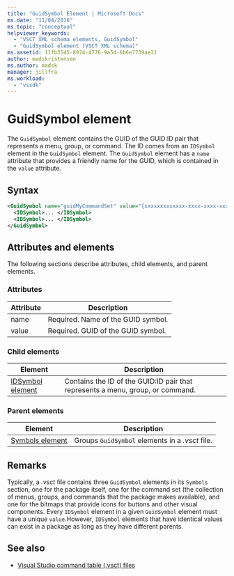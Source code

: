```yaml
---
title: "GuidSymbol Element | Microsoft Docs"
ms.date: "11/04/2016"
ms.topic: "conceptual"
helpviewer_keywords:
  - "VSCT XML schema elements, GuidSymbol"
  - "GuidSymbol element (VSCT XML schema)"
ms.assetid: 11fb3545-8974-4776-9a54-6b6e7739ae31
author: madskristensen
ms.author: madsk
manager: jillfra
ms.workload:
  - "vssdk"
---
```

# GuidSymbol element
The `GuidSymbol` element contains the GUID of the GUID:ID pair that represents a menu, group, or command. The ID comes from an `IDSymbol` element in the `GuidSymbol` element. The `GuidSymbol` element has a `name` attribute that provides a friendly name for the GUID, which is contained in the `value` attribute.

## Syntax

```xml
<GuidSymbol name="guidMyCommandSet" value="{xxxxxxxxxxxxx-xxxx-xxxx-xxxxxxxxxxxx}">
  <IDSymbol>... </IDSymbol>
  <IDSymbol>... </IDSymbol>
</GuidSymbol>
```

## Attributes and elements
 The following sections describe attributes, child elements, and parent elements.

### Attributes

|Attribute|Description|
|---------------|-----------------|
|name|Required. Name of the GUID symbol.|
|value|Required. GUID of the GUID symbol.|

### Child elements

|Element|Description|
|-------------|-----------------|
|[IDSymbol element](../extensibility/idsymbol-element.md)|Contains the ID of the GUID:ID pair that represents a menu, group, or command.|

### Parent elements

|Element|Description|
|-------------|-----------------|
|[Symbols element](../extensibility/symbols-element.md)|Groups `GuidSymbol` elements in a *.vsct* file.|

## Remarks
 Typically, a *.vsct* file contains three `GuidSymbol` elements in its `Symbols` section, one for the package itself, one for the command set (the collection of menus, groups, and commands that the package makes available), and one for the bitmaps that provide icons for buttons and other visual components. Every `IDSymbol` element in a given `GuidSymbol` element must have a unique `value`.However, `IDSymbol` elements that have identical values can exist in a package as long as they have different parents.

## See also
- [Visual Studio command table (.vsct) files](../extensibility/internals/visual-studio-command-table-dot-vsct-files.md)